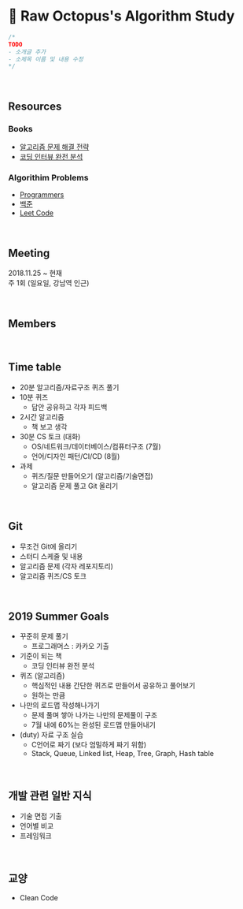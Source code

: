 # 🐙 Raw Octopus's Algorithm Study
```C++
/*
TODO
- 소개글 추가
- 소제목 이름 및 내용 수정
*/
```

</br>

## Resources
### Books
- [알고리즘 문제 해결 전략](http://book.algospot.com/)
- [코딩 인터뷰 완전 분석](http://www.crackingthecodinginterview.com/)

### Algorithim Problems
- [Programmers](https://programmers.co.kr/)
- [백준](https://www.acmicpc.net/)
- [Leet Code](https://leetcode.com/)

</br>

## Meeting
2018.11.25 ~ 현재  
주 1회 (일요일, 강남역 인근)

</br>

## Members

</br>

## Time table  
- 20분 알고리즘/자료구조 퀴즈 풀기
- 10분 퀴즈 
  - 답안 공유하고 각자 피드백
- 2시간 알고리즘
  - 책 보고 생각
- 30분 CS 토크 (대화)
  - OS/네트워크/데이터베이스/컴퓨터구조 (7월)
  - 언어/디자인 패턴/CI/CD (8월)
- 과제
  - 퀴즈/질문 만들어오기 (알고리즘/기술면접)
  - 알고리즘 문제 풀고 Git 올리기
  
</br>

## Git
- 무조건 Git에 올리기
- 스터디 스케줄 및 내용
- 알고리즘 문제 (각자 레포지토리)
- 알고리즘 퀴즈/CS 토크

</br>

## 2019 Summer Goals
 - 꾸준히 문제 풀기
   - 프로그래머스 : 카카오 기출
 - 기준이 되는 책
   - 코딩 인터뷰 완전 분석
- 퀴즈 (알고리즘)
   - 핵심적인 내용 간단한 퀴즈로 만들어서 공유하고 풀어보기
   - 원하는 만큼
- 나만의 로드맵 작성해나가기
  - 문제 풀며 쌓아 나가는 나만의 문제풀이 구조
  - 7월 내에 60%는 완성된 로드맵 만들어내기
- (duty) 자료 구조 실습
  - C언어로 짜기 (보다 엄밀하게 짜기 위함)
  - Stack, Queue, Linked list, Heap, Tree, Graph, Hash table
  
</br>

## 개발 관련 일반 지식
- 기술 면접 기출
- 언어별 비교
- 프레임워크

</br>

## 교양
- Clean Code
